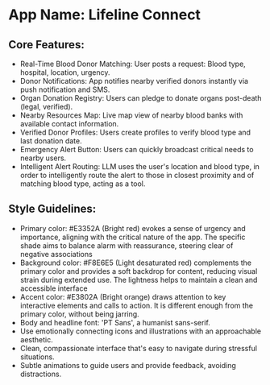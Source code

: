 # **App Name**: Lifeline Connect

## Core Features:

- Real-Time Blood Donor Matching: User posts a request: Blood type, hospital, location, urgency.
- Donor Notifications: App notifies nearby verified donors instantly via push notification and SMS.
- Organ Donation Registry: Users can pledge to donate organs post-death (legal, verified).
- Nearby Resources Map: Live map view of nearby blood banks with available contact information.
- Verified Donor Profiles: Users create profiles to verify blood type and last donation date.
- Emergency Alert Button: Users can quickly broadcast critical needs to nearby users.
- Intelligent Alert Routing: LLM uses the user's location and blood type, in order to intelligently route the alert to those in closest proximity and of matching blood type, acting as a tool.

## Style Guidelines:

- Primary color: #E3352A (Bright red) evokes a sense of urgency and importance, aligning with the critical nature of the app. The specific shade aims to balance alarm with reassurance, steering clear of negative associations
- Background color: #F8E6E5 (Light desaturated red) complements the primary color and provides a soft backdrop for content, reducing visual strain during extended use. The lightness helps to maintain a clean and accessible interface
- Accent color: #E3802A (Bright orange) draws attention to key interactive elements and calls to action. It is different enough from the primary color, without being jarring.
- Body and headline font: 'PT Sans', a humanist sans-serif.
- Use emotionally connecting icons and illustrations with an approachable aesthetic.
- Clean, compassionate interface that's easy to navigate during stressful situations.
- Subtle animations to guide users and provide feedback, avoiding distractions.